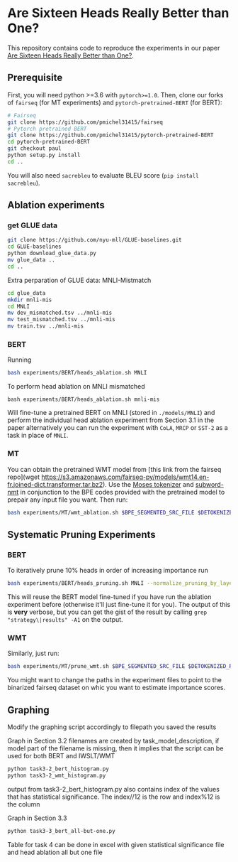 # Are Sixteen Heads Really Better than One?

This repository contains code to reproduce the experiments in our paper [Are Sixteen Heads Really Better than One?](https://arxiv.org/abs/1905.10650).

## Prerequisite

First, you will need python >=3.6 with `pytorch>=1.0`. Then, clone our forks of `fairseq` (for MT experiments) and `pytorch-pretrained-BERT` (for BERT):

```bash
# Fairseq
git clone https://github.com/pmichel31415/fairseq
# Pytorch pretrained BERT
git clone https://github.com/pmichel31415/pytorch-pretrained-BERT
cd pytorch-pretrained-BERT
git checkout paul
python setup.py install
cd ..
```

You will also need `sacrebleu` to evaluate BLEU score  (`pip install sacrebleu`).

## Ablation experiments

### get GLUE data
```bash
git clone https://github.com/nyu-mll/GLUE-baselines.git
cd GLUE-baselines
python download_glue_data.py
mv glue_data ..
cd ..
```

Extra perparation of GLUE data: MNLI-Mistmatch
```bash
cd glue_data
mkdir mnli-mis
cd MNLI
mv dev_mismatched.tsv ../mnli-mis
mv test_mismatched.tsv ../mnli-mis
mv train.tsv ../mnli-mis
```

### BERT

Running

```bash
bash experiments/BERT/heads_ablation.sh MNLI
```

To perform head ablation on MNLI mismatched
```
bash experiments/BERT/heads_ablation.sh mnli-mis
```

Will fine-tune a pretrained BERT on MNLI (stored in `./models/MNLI`) and perform the individual head ablation experiment from Section 3.1 in the paper alternatively you can run the experiment with `CoLA`, `MRCP` or `SST-2` as a task in place of `MNLI`.

### MT

You can obtain the pretrained WMT model from [this link from the fairseq repo](wget https://s3.amazonaws.com/fairseq-py/models/wmt14.en-fr.joined-dict.transformer.tar.bz2). Use the [Moses tokenizer](https://github.com/moses-smt/mosesdecoder) and [subword-nmt](https://github.com/rsennrich/subword-nmt) in conjunction to the BPE codes provided with the pretrained model to prepair any input file you want. Then run:

```bash
bash experiments/MT/wmt_ablation.sh $BPE_SEGMENTED_SRC_FILE $DETOKENIZED_REF_FILE
```

## Systematic Pruning Experiments

### BERT

To iteratively prune 10% heads in order of increasing importance run

```bash
bash experiments/BERT/heads_pruning.sh MNLI --normalize_pruning_by_layer
```

This will reuse the BERT model fine-tuned if you have run the ablation experiment before (otherwise it'll just fine-tune it for you). The output of this is **very** verbose, but you can get the gist of the result by calling `grep "strategy\|results" -A1` on the output.

### WMT

Similarly, just run:

```bash
bash experiments/MT/prune_wmt.sh $BPE_SEGMENTED_SRC_FILE $DETOKENIZED_REF_FILE
```

You might want to change the paths in the experiment files to point to the binarized fairseq dataset on whic you want to estimate importance scores.

## Graphing

Modify the graphing script accordingly to filepath you saved the results

Graph in Section 3.2
filenames are created by task_model_description, if model part of the filename is missing, then it implies that the script can be used for both BERT and IWSLT/WMT

```bash
python task3-2_bert_histogram.py
python task3-2_wmt_histogram.py
```
output from task3-2_bert_histogram.py also contains index of the values that has statistical significance. The index//12 is the row and index%12 is the column 

Graph in Section 3.3
```bash
python task3-3_bert_all-but-one.py
```
Table for task 4 can be done in excel with given statistical significance file and head ablation all but one file


